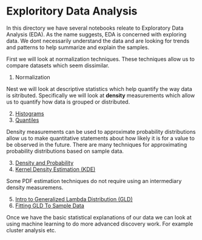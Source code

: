 # Exploritory Data Analysis
In this directory we have several notebooks releate to Exploratory Data Analysis (EDA). As the name suggests, EDA is concerned with exploring data. We dont necessarily understand the data and are looking for trends and patterns to help summarize and explain the samples.

First we will look at normalization techniques. These techniques allow us to compare datasets which seem dissimilar.

1. Normalization

Nest we will look at descriptive statistics which help quantify the way data is sitributed. Specifically we will look at **density** measurements which allow us to quantify how data is grouped or distributed.

2. [Histograms](Histograms.ipynb)
3. [Quantiles](Quantiles.ipynb)

Density measurements can be used to approximate probability distributions allow us to make quantitative statements about how likely it is for a value to be observed in the future. There are many techniques for approximating probability distributions based on sample data.

3. [Density and Probability](Density%20and%20Probability.ipynb)
4. [Kernel Density Estimation (KDE)](Kernel%20Density%20Estimation%20%28KDE%29.ipynb)

Some PDF estimation techniques do not require using an intermediary density measuremens.

5. [Intro to Generalized Lambda Distribution (GLD)](Intro%20to%20Generalized%20Lambda%20Distribution%20%28GLD%29.ipynb)
6. [Fitting GLD To Sample Data](Fitting%20GLD%20To%20Sample%20Data.ipynb)

Once we have the basic statistical explanations of our data we can look at using machine learning to do more advanced discovery work. For example cluster analysis etc.
